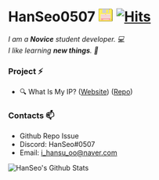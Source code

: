 # HanSeo0507&nbsp;<img src="https://github.com/HanSeo0507/HanSeo0507/blob/master/floppy%20disk.png" width="30px"> [![Hits](https://hits.seeyoufarm.com/api/count/incr/badge.svg?url=https%3A%2F%2Fgithub.com%2FHanSeo)](https://hits.seeyoufarm.com)

<p>
    <em>
        I am a <b>Novice</b> student developer. 💻</br>
        I like learning <b>new things</b>. 🧮
    </em>
</p>

### Project ⚡

* 🔍 What Is My IP? ([Website](https://ip.hanseo.xyz/)) ([Repo](https://github.com/hanseo0507/what-is-my-ip))

### Contacts 📫

* Github Repo Issue
* Discord: HanSeo#0507
* Email: i_hansu_oo@naver.com

![HanSeo's Github Stats](https://github-readme-stats.vercel.app/api?username=HanSeo0507&show_icons=true)
